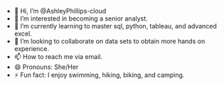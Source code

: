 - 👋 Hi, I’m @AshleyPhillips-cloud
- 👀 I’m interested in becoming a senior analyst.
- 🌱 I’m currently learning to master sql, python, tableau, and advanced excel.
- 💞️ I’m looking to collaborate on data sets to obtain more hands on experience.
- 📫 How to reach me via email.
- 😄 Pronouns: She/Her
- ⚡ Fun fact: I enjoy swimming, hiking, biking, and camping.

<!---
AshleyPhillips-cloud/AshleyPhillips-cloud is a ✨ special ✨ repository because its `README.md` (this file) appears on your GitHub profile.
You can click the Preview link to take a look at your changes.
--->
